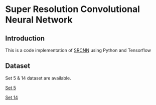 # Super Resolution Convolutional Neural Network

## Introduction
This is a code implementation of [SRCNN]() using Python and Tensorflow

## Dataset

Set 5 & 14 dataset are available. 

[Set 5](https://uofi.box.com/shared/static/kfahv87nfe8ax910l85dksyl2q212voc.zip)

[Set 14](https://uofi.box.com/shared/static/igsnfieh4lz68l926l8xbklwsnnk8we9.zip)
